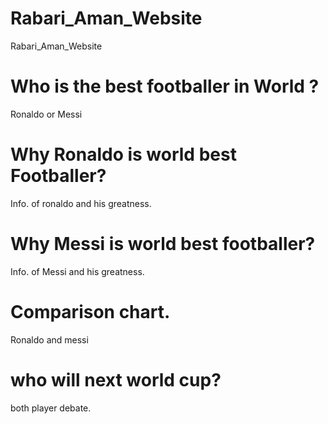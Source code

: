 # Rabari_Aman_Website
Rabari_Aman_Website

# Who is the best footballer in World ?
Ronaldo or Messi

# Why Ronaldo is world best Footballer?
Info. of ronaldo and his greatness.

# Why Messi is world best footballer?
Info. of Messi and his greatness.

# Comparison chart.
Ronaldo and messi

# who will next world cup?
both player debate.
